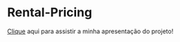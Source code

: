 # Rental-Pricing

[Clique](https://drive.google.com/drive/folders/1hSptvMJBAGU1rVg48pK6IT_m2iByu-6V) aqui para assistir a minha apresentação do projeto!
